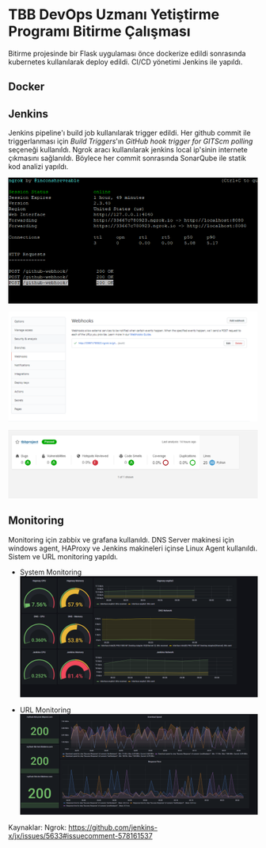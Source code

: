 # TBB DevOps Uzmanı Yetiştirme Programı Bitirme Çalışması 

Bitirme projesinde bir Flask uygulaması önce dockerize edildi sonrasında kubernetes kullanılarak deploy edildi. CI/CD yönetimi Jenkins ile yapıldı. 

## Docker

## Jenkins
Jenkins pipeline'ı build job kullanılarak trigger edildi. Her github commit ile triggerlanması için _Build Triggers_'ın _GitHub hook trigger for GITScm polling_ seçeneği kullanıldı. Ngrok aracı kullanılarak jenkins local ip'sinin internete çıkmasını sağlanıldı. Böylece her commit sonrasında SonarQube ile statik kod analizi yapıldı.

![buildjob](./images/webhook.PNG)

![buildjob](./images/webhook2.PNG)

![sonarqubeanalysis](./images/sonarqube.PNG)

## Monitoring
Monitoring için zabbix ve grafana kullanıldı. DNS Server makinesi için windows agent, HAProxy ve Jenkins makineleri içinse Linux Agent kullanıldı. Sistem ve URL monitoring yapıldı.
- System Monitoring
![grafana](./images/grafana1.PNG)

- URL Monitoring
![grafana](./images/grafana2.PNG)

Kaynaklar:
Ngrok: https://github.com/jenkins-x/jx/issues/5633#issuecomment-578161537
